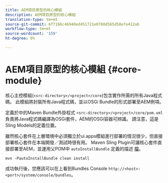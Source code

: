 ```yaml
---
title: AEM項目原型的核心模組
description: AEM項目原型的核心模組
translation-type: tm+mt
source-git-commit: 6f7166c46940ed451721e0760d565d58efe412ab
workflow-type: tm+mt
source-wordcount: '159'
ht-degree: 0%

---
```



# AEM項目原型的核心模組 {#core-module}

核心主控模組(`<src-directory>/<project>/core`)包含實作所需的所有Java程式碼。 此模組將封裝所有Java程式碼，並以OSGi Bundle的形式部署至AEM例項。

定義於中的Maven Bundle外掛程式 `<src-directory>/<project>/core/pom.xml` 負責將Java程式碼編譯為OSGi套件，AEM的OSGi容器可辨識。 請注意，這是Sling Models的定義位置。

雖然核心套件在上層環境中必須獨立於ui.apps模組進行部署的情況很少，但直接部署核心套件在本端開發／測試時很有用。 Maven Sling Plugin可讓核心套件直接部署至AEM，並運用父POM中 `autoInstallBundle` 定義的描述 [檔](/help/developing/archetype/using.md#parent-pom)。

```
mvn -PautoInstallBundle clean install
```

成功執行後，您應該可以在上看到Bundles Console `http://<host>:<port>/system/console/bundles`。
